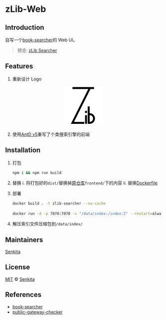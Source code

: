 # zLib-Web

## Introduction

自写一个[book-searcher](https://github.com/book-searcher-org/book-searcher)的 Web UI。

> 预览: [zLib Searcher](https://zLib.Senkita.cc)

## Features

1. 重新设计 Logo
 <center>
    <img src="assets/images/zLib.svg" width="128" height="128"/>
 </center>

2. 使用[AntD v5](https://github.com/ant-design/ant-design)重写了个类搜索引擎的前端

## Installation

1. 打包

    ```bash
    npm i && npm run build
    ```

2. 替换
   i. 将打包好的`dist/`替换掉[原仓库](https://github.com/book-searcher-org/book-searcher)`frontend/`下的内容
   ii. 替换[Dockerfile](Dockerfile)

3. 部署

    ```bash
    docker build . -t zlib-searcher --no-cache

    docker run -d -p 7070:7070 -v "/data/index:/index:Z" --restart=always --name "zLib-Searcher" zlib-searcher
    ```

4. 解压索引文件压缩包到`/data/index/`

## Maintainers

[Senkita](https://github.com/Senkita)

## License

[MIT](LICENSE) &copy; [Senkita](https://github.com/Senkita)

## References

-   [book-searcher](https://github.com/book-searcher-org/book-searcher)
-   [public-gateway-checker](https://github.com/1kbtool-com/public-gateway-checker)

